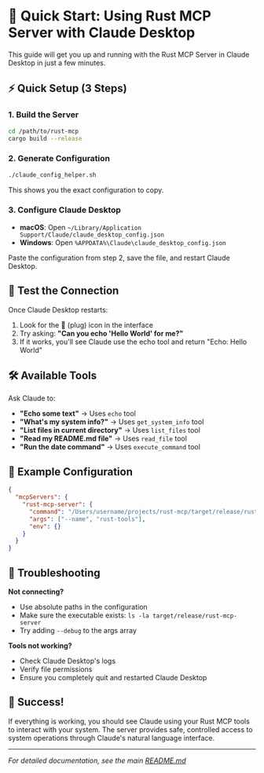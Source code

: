 # 🚀 Quick Start: Using Rust MCP Server with Claude Desktop

This guide will get you up and running with the Rust MCP Server in Claude Desktop in just a few minutes.

## ⚡ Quick Setup (3 Steps)

### 1. Build the Server
```bash
cd /path/to/rust-mcp
cargo build --release
```

### 2. Generate Configuration
```bash
./claude_config_helper.sh
```
This shows you the exact configuration to copy.

### 3. Configure Claude Desktop
- **macOS**: Open `~/Library/Application Support/Claude/claude_desktop_config.json`
- **Windows**: Open `%APPDATA%\Claude\claude_desktop_config.json`

Paste the configuration from step 2, save the file, and restart Claude Desktop.

## 🎯 Test the Connection

Once Claude Desktop restarts:
1. Look for the 🔌 (plug) icon in the interface
2. Try asking: **"Can you echo 'Hello World' for me?"**
3. If it works, you'll see Claude use the echo tool and return "Echo: Hello World"

## 🛠️ Available Tools

Ask Claude to:
- **"Echo some text"** → Uses `echo` tool
- **"What's my system info?"** → Uses `get_system_info` tool  
- **"List files in current directory"** → Uses `list_files` tool
- **"Read my README.md file"** → Uses `read_file` tool
- **"Run the date command"** → Uses `execute_command` tool

## 🔧 Example Configuration

```json
{
  "mcpServers": {
    "rust-mcp-server": {
      "command": "/Users/username/projects/rust-mcp/target/release/rust-mcp-server",
      "args": ["--name", "rust-tools"],
      "env": {}
    }
  }
}
```

## 🐛 Troubleshooting

**Not connecting?**
- Use absolute paths in the configuration
- Make sure the executable exists: `ls -la target/release/rust-mcp-server`
- Try adding `--debug` to the args array

**Tools not working?**
- Check Claude Desktop's logs
- Verify file permissions
- Ensure you completely quit and restarted Claude Desktop

## 🎉 Success!

If everything is working, you should see Claude using your Rust MCP tools to interact with your system. The server provides safe, controlled access to system operations through Claude's natural language interface.

---

*For detailed documentation, see the main [README.md](README.md)*
